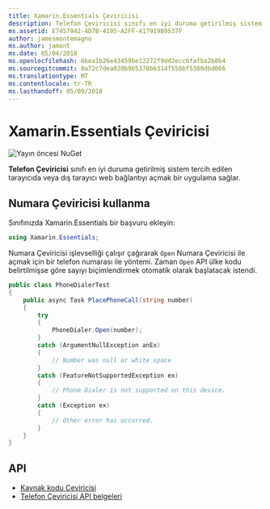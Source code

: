 ```yaml
---
title: Xamarin.Essentials Çeviricisi
description: Telefon Çeviricisi sınıfı en iyi duruma getirilmiş sistem tercih edilen tarayıcıda veya dış tarayıcı web bağlantıyı açmak bir uygulama sağlar.
ms.assetid: E7457942-4D7B-4195-A2FF-417919B9537F
author: jamesmontemagno
ms.author: jamont
ms.date: 05/04/2018
ms.openlocfilehash: 6bea1b26e43459be12272f9dd2ecc6fafba2b8b4
ms.sourcegitcommit: 0a72c7dea020b965378b6314f558bf5360dbd066
ms.translationtype: MT
ms.contentlocale: tr-TR
ms.lasthandoff: 05/09/2018
---
```

# <a name="xamarinessentials-phone-dialer"></a>Xamarin.Essentials Çeviricisi

![Yayın öncesi NuGet](~/media/shared/pre-release.png)

**Telefon Çeviricisi** sınıfı en iyi duruma getirilmiş sistem tercih edilen tarayıcıda veya dış tarayıcı web bağlantıyı açmak bir uygulama sağlar.

## <a name="using-phone-dialer"></a>Numara Çeviricisi kullanma

Sınıfınızda Xamarin.Essentials bir başvuru ekleyin:

```csharp
using Xamarin.Essentials;
```

Numara Çeviricisi işlevselliği çalışır çağırarak `Open` Numara Çeviricisi ile açmak için bir telefon numarası ile yöntemi. Zaman `Open` API ülke kodu belirtilmişse göre sayıyı biçimlendirmek otomatik olarak başlatacak istendi.

```csharp
public class PhoneDialerTest
{
    public async Task PlacePhoneCall(string number)
    {
        try
        {
            PhoneDialer.Open(number);
        }
        catch (ArgumentNullException anEx)
        {
            // Number was null or white space
        }
        catch (FeatureNotSupportedException ex)
        {
            // Phone Dialer is not supported on this device.
        }
        catch (Exception ex)
        {
            // Other error has occurred.
        }
    }
}
```

## <a name="api"></a>API

- [Kaynak kodu Çeviricisi](https://github.com/xamarin/Essentials/tree/master/Essentials/PhoneDialer)
- [Telefon Çeviricisi API belgeleri](xref:Xamarin.Essentials.PhoneDialer)
